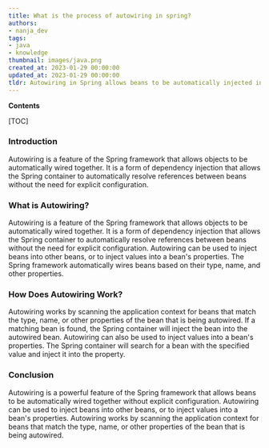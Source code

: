 ```yaml
---
title: What is the process of autowiring in spring?
authors:
- nanja_dev
tags:
- java
- knowledge
thumbnail: images/java.png
created_at: 2023-01-29 00:00:00
updated_at: 2023-01-29 00:00:00
tldr: Autowiring in Spring allows beans to be automatically injected into other beans without explicit configuration.
---
```


**Contents**

[TOC]

### Introduction
Autowiring is a feature of the Spring framework that allows objects to be automatically wired together. It is a form of dependency injection that allows the Spring container to automatically resolve references between beans without the need for explicit configuration.

### What is Autowiring?
Autowiring is a feature of the Spring framework that allows objects to be automatically wired together. It is a form of dependency injection that allows the Spring container to automatically resolve references between beans without the need for explicit configuration. Autowiring can be used to inject beans into other beans, or to inject values into a bean's properties. The Spring framework automatically wires beans based on their type, name, and other properties.

### How Does Autowiring Work?
Autowiring works by scanning the application context for beans that match the type, name, or other properties of the bean that is being autowired. If a matching bean is found, the Spring container will inject the bean into the autowired bean. Autowiring can also be used to inject values into a bean's properties. The Spring container will search for a bean with the specified value and inject it into the property.

### Conclusion
Autowiring is a powerful feature of the Spring framework that allows beans to be automatically wired together without explicit configuration. Autowiring can be used to inject beans into other beans, or to inject values into a bean's properties. Autowiring works by scanning the application context for beans that match the type, name, or other properties of the bean that is being autowired.
